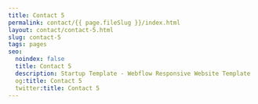 ```yaml
---
title: Contact 5
permalink: contact/{{ page.fileSlug }}/index.html
layout: contact/contact-5.html
slug: contact-5
tags: pages
seo:
  noindex: false
  title: Contact 5
  description: Startup Template - Webflow Responsive Website Template
  og:title: Contact 5
  twitter:title: Contact 5
---
```



